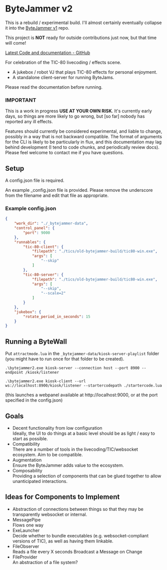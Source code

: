 # ByteJammer v2

This is a rebuild / experimental build. I'll almost certainly eventually collapse it into the [ByteJammer v1](https://github.com/creativenucleus/bytejammer2) repo.

This project is **NOT** ready for outside contributions just now, but that time will come!  

[Latest Code and documentation - GitHub](https://github.com/creativenucleus/bytejammer2)

For celebration of the TIC-80 livecoding / effects scene.

- A jukebox / robot VJ that plays TIC-80 effects for personal enjoyment.
- A standalone client-server for running ByteJams.

Please read the documentation before running.

### **IMPORTANT**

This is a work in progress **USE AT YOUR OWN RISK**. It's currently early days, so things are more likely to go wrong, but [so far] nobody has reported any ill effects.

Features should currently be considered experimental, and liable to change, possibly in a way that is not backward compatible. The format of arguments for the CLI is likely to be particularly in flux, and this documentation may lag behind development (I tend to code chunks, and periodically review docs). Please feel welcome to contact me if you have questions.

## Setup

A config.json file is required.  

An example _config.json file is provided. Please remove the underscore from the filename and edit that file as appropriate.

### Example config.json

```json
{
    "work_dir": "./_bytejammer-data",
    "control_panel": {
        "port": 9000
    },
    "runnables": {
        "tic-80-client": {
            "filepath": "./tics/old-bytejammer-build/tic80-win.exe",
            "args": [
                "--skip"
            ]
        },
        "tic-80-server": {
            "filepath": "./tics/old-bytejammer-build/tic80-win.exe",
            "args": [
                "--skip",
                "--scale=2"
            ]
        }
    },
    "jukebox": {
        "rotate_period_in_seconds": 15
    }
}
```

## Running a ByteWall

Put `attractmode.lua` in the `_bytejammer-data/kiosk-server-playlist` folder (you might have to run once for that folder to be created).

```cli
.\bytejammer2.exe kiosk-server --connection host --port 8900 --endpoint /kiosk/listener

.\bytejammer2.exe kiosk-client --url ws://localhost:8900/kiosk/listener --startercodepath ./startercode.lua
```
(this launches a webpanel available at http://localhost:9000, or at the port specified in the config.json)

## Goals

- Decent functionality from low configuration  
Ideally, the UI to do things at a basic level should be as light / easy to start as possible.
- Compatibility  
There are a number of tools in the livecoding/TIC/websocket ecosystem. Aim to be compatible.
- Augmentation  
Ensure the ByteJammer adds value to the ecosystem.
- Composability  
Providing a selection of components that can be glued together to allow unanticipated interactions.

## Ideas for Components to Implement

- Abstraction of connections between things so that they may be transparently websocket or internal.
- MessagePipe  
Flows one way
- ExeLauncher  
Decide whether to bundle executables (e.g. websocket-compliant versions of TIC), as well as having them linkable.
- FileObserver  
Reads a file every X seconds
Broadcast a Message on Change  
- FileProvider  
An abstraction of a file system?